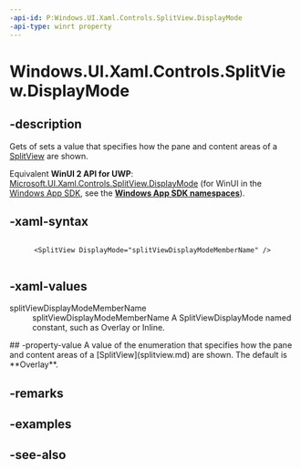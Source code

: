 ```yaml
---
-api-id: P:Windows.UI.Xaml.Controls.SplitView.DisplayMode
-api-type: winrt property
---
```


<!-- Property syntax
public Windows.UI.Xaml.Controls.SplitViewDisplayMode DisplayMode { get;  set; }
-->

# Windows.UI.Xaml.Controls.SplitView.DisplayMode

## -description
Gets of sets a value that specifies how the pane and content areas of a [SplitView](splitview.md) are shown.

Equivalent **WinUI 2 API for UWP**: [Microsoft.UI.Xaml.Controls.SplitView.DisplayMode](/windows/winui/api/microsoft.ui.xaml.controls.splitview.displaymode) (for WinUI in the [Windows App SDK](/windows/apps/windows-app-sdk/), see the **[Windows App SDK namespaces](/windows/windows-app-sdk/api/winrt/)**).

## -xaml-syntax
```xaml

      <SplitView DisplayMode="splitViewDisplayModeMemberName" />
    
```


## -xaml-values
<dl><dt>splitViewDisplayModeMemberName</dt><dd>splitViewDisplayModeMemberName A SplitViewDisplayMode named constant, such as Overlay or Inline.</dd>
</dl>
## -property-value
A value of the enumeration that specifies how the pane and content areas of a [SplitView](splitview.md) are shown. The default is **Overlay**.

## -remarks

## -examples

## -see-also
